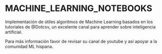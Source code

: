 # MACHINE_LEARNING_NOTEBOOKS
Implementación de útiles algoritmos de Machine Learning basados en los tutoriales de @Dotcsv, un excelente canal para aprender sobre inteligencia artificial.

Para más información favor de revisar su canal de youtube y así apoyar a la comunidad ML hispana. 
